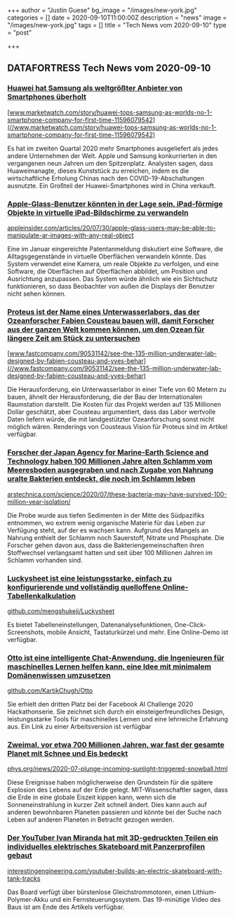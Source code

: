 +++
author = "Justin Guese"
bg_image = "/images/new-york.jpg"
categories = []
date = 2020-09-10T11:00:00Z
description = "news"
image = "/images/new-york.jpg"
tags = []
title = "Tech News vom 2020-09-10"
type = "post"

+++

        
## DATAFORTRESS Tech News vom 2020-09-10



### [Huawei hat Samsung als weltgrößter Anbieter von Smartphones überholt](//www.marketwatch.com/story/huawei-tops-samsung-as-worlds-no-1-smartphone-company-for-first-time-11596079542)


[www.marketwatch.com/story/huawei-tops-samsung-as-worlds-no-1-smartphone-company-for-first-time-11596079542](//www.marketwatch.com/story/huawei-tops-samsung-as-worlds-no-1-smartphone-company-for-first-time-11596079542)


Es hat im zweiten Quartal 2020 mehr Smartphones ausgeliefert als jedes andere Unternehmen der Welt. Apple und Samsung konkurrierten in den vergangenen neun Jahren um den Spitzenplatz. Analysten sagen, dass Huaweimanagte, dieses Kunststück zu erreichen, indem es die wirtschaftliche Erholung Chinas nach den COVID-19-Abschaltungen ausnutzte. Ein Großteil der Huawei-Smartphones wird in China verkauft.


### [Apple-Glass-Benutzer könnten in der Lage sein, iPad-förmige Objekte in virtuelle iPad-Bildschirme zu verwandeln](//appleinsider.com/articles/20/07/30/apple-glass-users-may-be-able-to-manipulate-ar-images-with-any-real-object)


[appleinsider.com/articles/20/07/30/apple-glass-users-may-be-able-to-manipulate-ar-images-with-any-real-object](//appleinsider.com/articles/20/07/30/apple-glass-users-may-be-able-to-manipulate-ar-images-with-any-real-object)


Eine im Januar eingereichte Patentanmeldung diskutiert eine Software, die Alltagsgegenstände in virtuelle Oberflächen verwandeln könnte. Das System verwendet eine Kamera, um reale Objekte zu verfolgen, und eine Software, die Oberflächen auf Oberflächen abbildet, um Position und Ausrichtung anzupassen. Das System würde ähnlich wie ein Sichtschutz funktionieren, so dass Beobachter von außen die Displays der Benutzer nicht sehen können.


### [Proteus ist der Name eines Unterwasserlabors, das der Ozeanforscher Fabien Cousteau bauen will, damit Forscher aus der ganzen Welt kommen können, um den Ozean für längere Zeit am Stück zu untersuchen](//www.fastcompany.com/90531142/see-the-135-million-underwater-lab-designed-by-fabien-cousteau-and-yves-behar)


[www.fastcompany.com/90531142/see-the-135-million-underwater-lab-designed-by-fabien-cousteau-and-yves-behar](//www.fastcompany.com/90531142/see-the-135-million-underwater-lab-designed-by-fabien-cousteau-and-yves-behar)


Die Herausforderung, ein Unterwasserlabor in einer Tiefe von 60 Metern zu bauen, ähnelt der Herausforderung, die der Bau der Internationalen Raumstation darstellt. Die Kosten für das Projekt werden auf 135 Millionen Dollar geschätzt, aber Cousteau argumentiert, dass das Labor wertvolle Daten liefern würde, die mit landgestützter Ozeanforschung sonst nicht möglich wären. Renderings von Cousteaus Vision für Proteus sind im Artikel verfügbar.


### [Forscher der Japan Agency for Marine-Earth Science and Technology haben 100 Millionen Jahre alten Schlamm vom Meeresboden ausgegraben und nach Zugabe von Nahrung uralte Bakterien entdeckt, die noch im Schlamm leben](//arstechnica.com/science/2020/07/these-bacteria-may-have-survived-100-million-year-isolation/)


[arstechnica.com/science/2020/07/these-bacteria-may-have-survived-100-million-year-isolation/](//arstechnica.com/science/2020/07/these-bacteria-may-have-survived-100-million-year-isolation/)


Die Probe wurde aus tiefen Sedimenten in der Mitte des Südpazifiks entnommen, wo extrem wenig organische Materie für das Leben zur Verfügung steht, auf der es wachsen kann. Aufgrund des Mangels an Nahrung enthielt der Schlamm noch Sauerstoff, Nitrate und Phosphate. Die Forscher gehen davon aus, dass die Bakteriengemeinschaften ihren Stoffwechsel verlangsamt hatten und seit über 100 Millionen Jahren im Schlamm vorhanden sind.


### [Luckysheet ist eine leistungsstarke, einfach zu konfigurierende und vollständig quelloffene Online-Tabellenkalkulation](//github.com/mengshukeji/Luckysheet)


[github.com/mengshukeji/Luckysheet](//github.com/mengshukeji/Luckysheet)


Es bietet Tabelleneinstellungen, Datenanalysefunktionen, One-Click-Screenshots, mobile Ansicht, Tastaturkürzel und mehr. Eine Online-Demo ist verfügbar.


### [Otto ist eine intelligente Chat-Anwendung, die Ingenieuren für maschinelles Lernen helfen kann, eine Idee mit minimalem Domänenwissen umzusetzen](//github.com/KartikChugh/Otto)


[github.com/KartikChugh/Otto](//github.com/KartikChugh/Otto)


Sie erhielt den dritten Platz bei der Facebook AI Challenge 2020 Hackathonserie. Sie zeichnet sich durch ein einsteigerfreundliches Design, leistungsstarke Tools für maschinelles Lernen und eine lehrreiche Erfahrung aus. Ein Link zu einer Arbeitsversion ist verfügbar


### [Zweimal, vor etwa 700 Millionen Jahren, war fast der gesamte Planet mit Schnee und Eis bedeckt](//phys.org/news/2020-07-plunge-incoming-sunlight-triggered-snowball.html)


[phys.org/news/2020-07-plunge-incoming-sunlight-triggered-snowball.html](//phys.org/news/2020-07-plunge-incoming-sunlight-triggered-snowball.html)


Diese Ereignisse haben möglicherweise den Grundstein für die spätere Explosion des Lebens auf der Erde gelegt. MIT-Wissenschaftler sagen, dass die Erde in eine globale Eiszeit kippen kann, wenn sich die Sonneneinstrahlung in kurzer Zeit schnell ändert. Dies kann auch auf anderen bewohnbaren Planeten passieren und könnte bei der Suche nach Leben auf anderen Planeten in Betracht gezogen werden.


### [Der YouTuber Ivan Miranda hat mit 3D-gedruckten Teilen ein individuelles elektrisches Skateboard mit Panzerprofilen gebaut](//interestingengineering.com/youtuber-builds-an-electric-skateboard-with-tank-tracks)


[interestingengineering.com/youtuber-builds-an-electric-skateboard-with-tank-tracks](//interestingengineering.com/youtuber-builds-an-electric-skateboard-with-tank-tracks)


Das Board verfügt über bürstenlose Gleichstrommotoren, einen Lithium-Polymer-Akku und ein Fernsteuerungssystem. Das 19-minütige Video des Baus ist am Ende des Artikels verfügbar.